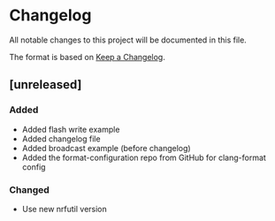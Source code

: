 # Changelog

All notable changes to this project will be documented in this file.

The format is based on [Keep a Changelog](https://keepachangelog.com/en/1.0.0/).

## [unreleased]

### Added
- Added flash write example
- Added changelog file
- Added broadcast example (before changelog)
- Added the format-configuration repo from GitHub for clang-format config

### Changed
- Use new nrfutil version

